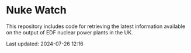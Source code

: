 # Nuke Watch

This repository includes code for retrieving the latest information available on the output of EDF nuclear power plants in the UK.

Last updated: 2024-07-26 12:16